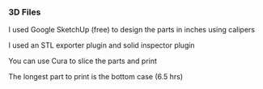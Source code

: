 ### 3D Files

I used Google SketchUp (free) to design the parts in inches using calipers

I used an STL exporter plugin and solid inspector plugin

You can use Cura to slice the parts and print

The longest part to print is the bottom case (6.5 hrs)
